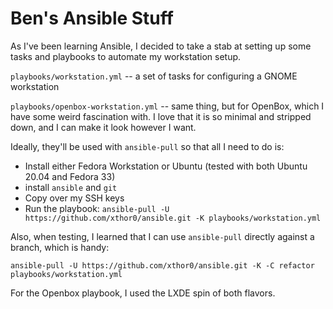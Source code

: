 # Ben's Ansible Stuff

As I've been learning Ansible, I decided to take a stab at setting up some tasks and playbooks to automate my workstation setup.

`playbooks/workstation.yml` -- a set of tasks for configuring a GNOME workstation

`playbooks/openbox-workstation.yml` -- same thing, but for OpenBox, which I have some weird fascination with. I love that it is so minimal and stripped down, and I can make it look however I want.


Ideally, they'll be used with `ansible-pull` so that all I need to do is:

- Install either Fedora Workstation or Ubuntu (tested with both Ubuntu 20.04 and Fedora 33)
- install `ansible` and `git`
- Copy over my SSH keys
- Run the playbook: `ansible-pull -U https://github.com/xthor0/ansible.git -K playbooks/workstation.yml`

Also, when testing, I learned that I can use `ansible-pull` directly against a branch, which is handy:

`ansible-pull -U https://github.com/xthor0/ansible.git -K -C refactor playbooks/workstation.yml`

For the Openbox playbook, I used the LXDE spin of both flavors.